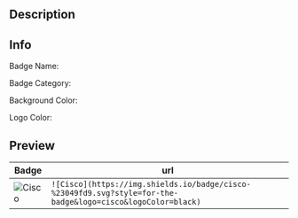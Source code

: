 ## Description
<!-- For example, Render is a ....  -->

## Info
<!-- Badge Name: Render -->
Badge Name: 

<!-- Badge Category: Frameworks -->
Badge Category: 


<!-- Background Color(Hex): #46E3B7 -->
Background Color: 


<!-- Logo Color(Hex): #FFFFFF -->
Logo Color: 


## Preview
<!-- This is an example. Replace with badge url-->
| Badge | url |
| ----- | --- |
| ![Cisco](https://img.shields.io/badge/cisco-%23049fd9.svg?style=for-the-badge&logo=cisco&logoColor=black) | `![Cisco](https://img.shields.io/badge/cisco-%23049fd9.svg?style=for-the-badge&logo=cisco&logoColor=black)` |
